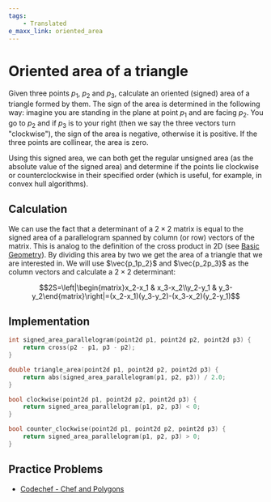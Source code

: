 ```yaml
---
tags:
    - Translated
e_maxx_link: oriented_area
---
```


# Oriented area of a triangle

Given three points $p_1$, $p_2$ and $p_3$, calculate an oriented (signed) area of a triangle formed by them. The sign of the area is determined in the following way: imagine you are standing in the plane at point $p_1$ and are facing $p_2$. You go to $p_2$ and if $p_3$ is to your right (then we say the three vectors turn "clockwise"), the sign of the area is negative, otherwise it is positive. If the three points are collinear, the area is zero.

Using this signed area, we can both get the regular unsigned area (as the absolute value of the signed area) and determine if the points lie clockwise or counterclockwise in their specified order (which is useful, for example, in convex hull algorithms).

## Calculation

We can use the fact that a determinant of a $2\times 2$ matrix is equal to the signed area of a parallelogram spanned by column (or row) vectors of the matrix. This is analog to the definition of the cross product in 2D (see [Basic Geometry](basic-geometry.md)). By dividing this area by two we get the area of a triangle that we are interested in. We will use $\vec{p_1p_2}$ and $\vec{p_2p_3}$ as the column vectors and calculate a $2\times 2$ determinant:

$$2S=\left|\begin{matrix}x_2-x_1 & x_3-x_2\\y_2-y_1 & y_3-y_2\end{matrix}\right|=(x_2-x_1)(y_3-y_2)-(x_3-x_2)(y_2-y_1)$$

## Implementation

```cpp
int signed_area_parallelogram(point2d p1, point2d p2, point2d p3) {
    return cross(p2 - p1, p3 - p2);
}

double triangle_area(point2d p1, point2d p2, point2d p3) {
    return abs(signed_area_parallelogram(p1, p2, p3)) / 2.0;
}

bool clockwise(point2d p1, point2d p2, point2d p3) {
    return signed_area_parallelogram(p1, p2, p3) < 0;
}

bool counter_clockwise(point2d p1, point2d p2, point2d p3) {
    return signed_area_parallelogram(p1, p2, p3) > 0;
}
```

## Practice Problems

-   [Codechef - Chef and Polygons](https://www.codechef.com/problems/CHEFPOLY)
